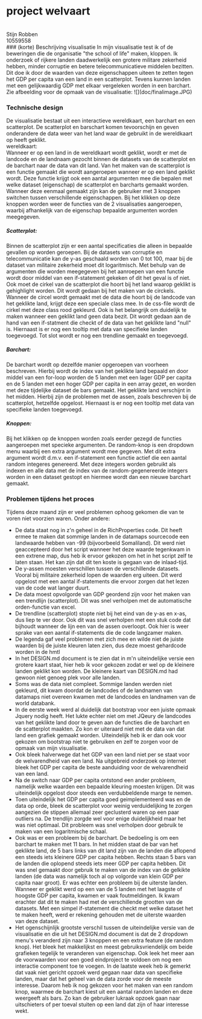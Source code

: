 # **project welvaart**
<br>
Stijn Robben<br>
10559558
<br>
### (korte) Beschrijving visualisatie
In mijn visualisatie test ik of de beweringen die de organisatie "the school of life" maken, kloppen. Ik onderzoek of rijkere landen daadwerkelijk een grotere militare zekerheid hebben, minder corruptie en betere telecommunicatieve middelen bezitten. Dit doe ik door de waarden van deze eigenschappen uiteen te zetten tegen het GDP per capita van een land in een scatterplot. Tevens kunnen landen met een gelijkwaardig GDP met elkaar vergeleken worden in een barchart. Zie afbeelding voor de opmaak van de visualisatie: 
![](doc/finalimage.JPG)<br>

### Technische design
De visualisatie bestaat uit een interactieve wereldkaart, een barchart en een scatterplot. De scatterplot en barschart komen tevoorschijn en geven onderandere de data weer van het land waar de gebruikt in de wereldkaart op heeft geklikt. <br>
wereldkaart:<br>
Wanneer er op een land in de wereldkaart wordt geklikt, wordt er met de landcode en de landnaam gezocht binnen de datasets van de scatterplot en de barchart naar de data van dit land. Van het maken van de scatterplot is een functie gemaakt die wordt aangeroepen wanneer er op een land geklikt wordt. Deze functie krijgt ook een aantal argumenten mee die bepalen met welke dataset (eigenschap) de scatterplot en barcharts gemaakt worden. Wanneer deze eenmaal gemaakt zijn kan de gebruiker met 3 knoppen switchen tussen verschillende eigenschappen. Bij het klikken op deze knoppen worden weer de functies van de 2 visualisaties aangeroepen, waarbij afhankelijk van de eigenschap bepaalde argumenten worden meegegeven. <br>
##### Scatterplot:
Binnen de scatterplot zijn er een aantal specificaties die alleen in bepaalde gevallen op worden geroepen. Bij de datasets van corruptie en telecommunicatie kan de y-as geschaald worden van 0 tot 100, maar bij de dataset van militaire zekerheid moet dit logaritmisch. Met behulp van de argumenten die worden meegegeven bij het aanroepen van een functie wordt door middel van een if-statement gekeken of dit het geval is of niet. Ook moet de cirkel van de scatterplot die hoort bij het land waarop geklikt is gehighlight worden. Dit wordt gedaan bij het maken van de circkels. Wanneer de circel wordt gemaakt met de data die hoort bij de landcode van het geklikte land, krijgt deze een speciale class mee. In de css-file wordt de cirkel met deze class rood gekleurd. Ook is het belangrijk om duidelijk te maken wanneer een geklikt land geen data bezit. Dit wordt gedaan aan de hand van een if-statment die checkt of de data van het geklikte land "null" is. Hiernaast is er nog een tooltip met data van specifieke landen toegevoegd. Tot slot wordt er nog een trendline gemaakt en toegevoegd. <br>
##### Barchart:
De barchart wordt op dezelfde manier opgeroepen van voorheen beschreven. Hierbij wordt de index van het geklikte land bepaald en door middel van een for-loop worden de 5 landen met een lager GDP per capita en de 5 landen met een hoger GDP per capita in een array gezet, en worden met deze tijdelijke dataset de bars gemaakt. Het geklikte land verschijnt in het midden. Hierbij zijn de problemen met de assen, zoals beschreven bij de scatterplot, hetzelfde opgelost. Hiernaast is er nog een tooltip met data van specifieke landen toegevoegd. <br>
##### Knoppen: 
Bij het klikken op de knoppen worden zoals eerder gezegd de functies aangeroepen met specieke argumenten. De random-knop is een dropdown menu waarbij een extra argument wordt mee gegeven. Met dit extra argument wordt d.m.v. een if-statement een functie actief die een aantal random integeres genereerd. Met deze integers worden gebruikt als indexen en alle data met de index van de random-gegenereerde integers worden in een dataset gestopt en hiermee wordt dan een nieuwe barchart gemaakt. <br>
### Problemen tijdens het proces
Tijdens deze maand zijn er veel problemen ophoog gekomen die van te voren niet voorzien waren. Onder andere:
* De data staat nog in z'n geheel in de RichProperties code. Dit heeft ermee te maken dat sommige landen in de datamaps sourcecode een landwaarde hebben van -99 (bijvoorbeeld Somaliland). Dit werd niet geaccepteerd door het script wanneer het deze waarde tegenkwam in een extrene map, dus heb ik ervoor gekozen om het in het script zelf te laten staan. Het kan zijn dat dit ten koste is gegaan van de inlaad-tijd.
* De y-assen moesten verschillen tussen de verschillende datasets. Vooral bij militaire zekerheid lopen de waarden erg uiteen. Dit werd opgelost met een aantal if-statements die ervoor zorgen dat het lezen van de code wat langer duurt. 
* De data moest opvolgorde van GDP geordend zijn voor het maken van een trendlijn (scatterplot). Dit was snel verholpen met de automatische orden-functie van excel. 
* De trendline (scatterplot) stopte niet bij het eind van de y-as en x-as, dus liep te ver door. Ook dit was snel verholpen met een stuk code dat bijhoudt wanneer de lijn een van de assen overloopt. Ook hier is weer sprake van een aantal if-statements die de code langzamer maken. 
* De legenda gaf veel problemen met zich mee en wilde niet de juiste waarden bij de juiste kleuren laten zien, dus deze moest gehardcode worden in de hmtl
* In het DESIGN.md document is te zien dat in m'n uiteindelijke versie een grotere kaart staat, hier heb ik voor gekozen zodat er wel op de kleinere landen geklikt kon worden. De kleinere kaart van DESIGN.md had gewoon niet genoeg plek voor alle landen. 
* Soms was de data niet compleet. Sommige landen werden niet gekleurd, dit kwam doordat de landcodes of de landnamen van datamaps niet overeen kwamen met de landcodes en landnamen van de world databank. 
* In de eerste week werd al duidelijk dat bootstrap voor een juiste opmaak Jquery nodig heeft. Het lukte echter niet om met JQeury de landcodes van het geklikte land door te geven aan de functies die de barchart en de scatterplot maakten. Zo kon er uiteraard niet met de data van dat land een grafiek gemaakt worden. Uiteindelijk heb ik er dan ook voor gekozen om bootstrap niet te gebruiken en zelf te zorgen voor de opmaak van mijn visualisatie. 
* Ook bleek halverwege dat het GDP van een land niet per se staat voor de welvarendheid van een land. Na uitgebreid onderzoek op internet bleek het GDP per capita de beste aanduiding voor de welvarendheid van een land. 
* Na de switch naar GDP per capita ontstond een ander probleem, namelijk welke waarden een bepaalde kleuring moesten krijgen. Dit was uiteindelijk opgelost door steeds een verdubbeldende marge te nemen. 
* Toen uiteindelijk het GDP per capita goed geimplementeerd was en de data op orde, bleek de scatterplot voor weinig verduidelijking te zorgen aangezien de stippen allemaal zeer geclusterd waren op een paar outliers na. De trendlijn zorgde wel voor enige duidelijkheid maar het was niet optimaal. Dit probleem was snel verholpen door gebruik te maken van een logaritmische schaal. 
* Ook was er een probleem bij de barchart. De bedoeling is om een barchart te maken met 11 bars. In het midden staat de bar van het geklikte land, de 5 bars links van dit land zijn van de landen die aflopend een steeds iets kleinere GDP per capita hebben. Rechts staan 5 bars van de landen die oplopend steeds iets meer GDP per capita hebben. Dit was snel gemaakt door gebruik te maken van de index van de gelkikte landen (de data was namelijk toch al op volgorde van klein GDP per capita naar groot). Er was echter een probleem bij de uiterste landen. Wanneer er geklikt werd op een van de 5 landen met het laagste of hoogste GDP per capita, kwamen er vaak foutmeldingen. Ik kwam erachter dat dit te maken had met de verschillende grootten van de datasets. Met een simpel if-statement die checkt met welke dataset het te maken heeft, werd er rekening gehouden met de uiterste waarden van deze dataset. 
* Het ogenschijnlijk grootste verschil tussen de uiteindelijke versie van de visualisatie en die uit het DESIGN.md document is dat de 2 dropdown menu's veranderd zijn naar 3 knoppen en een extra feature (de random knop). Het bleek het makkelijkst en meest gebruiksvriendelijk om beide grafieken tegelijk te veranderen van eigenschap. Ook leek het meer aan de voorwaarden voor een goed eindproject te voldoen om nog een interactie component toe te voegen. In de laatste week heb ik gemerkt dat vaak niet gericht opzoek werd gegaan naar data van specifieke landen, maar dat het geheel van de data zorde voor de meeste interesse. Daarom heb ik nog gekozen voor het maken van een random knop, waarmee de barchart kiest uit een aantal random landen en deze weergeeft als bars. Zo kan de gebruiker lukraak opzoek gaan naar uitschieters of per toeval stuiten op een land dat zijn of haar interesse wekt. 







































